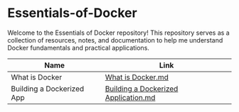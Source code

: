 # Essentials-of-Docker
Welcome to the Essentials of Docker repository! This repository serves as a collection of resources, notes, and documentation to help me understand Docker fundamentals and practical applications.

| Name | Link |
| ------ | ------ |
| What is Docker  | [What is Docker.md](https://github.com/Asfandiyark007/Essentials-of-Docker/blob/main/What%20is%20Docker.md) |
| Building a Dockerized App | [Building a Dockerized Application.md](https://github.com/Asfandiyark007/Essentials-of-Docker/blob/main/Building%20a%20Dockerized%20Application.md) |
